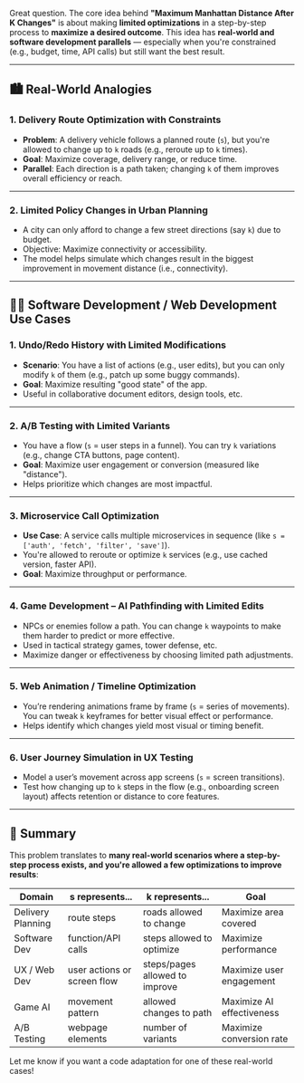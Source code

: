 Great question. The core idea behind **"Maximum Manhattan Distance After K Changes"** is about making **limited optimizations** in a step-by-step process to **maximize a desired outcome**. This idea has **real-world and software development parallels** — especially when you're constrained (e.g., budget, time, API calls) but still want the best result.

---

## 🏙️ Real-World Analogies

### 1. **Delivery Route Optimization with Constraints**

* **Problem**: A delivery vehicle follows a planned route (`s`), but you're allowed to change up to `k` roads (e.g., reroute up to `k` times).
* **Goal**: Maximize coverage, delivery range, or reduce time.
* **Parallel**: Each direction is a path taken; changing `k` of them improves overall efficiency or reach.

---

### 2. **Limited Policy Changes in Urban Planning**

* A city can only afford to change a few street directions (say `k`) due to budget.
* Objective: Maximize connectivity or accessibility.
* The model helps simulate which changes result in the biggest improvement in movement distance (i.e., connectivity).

---

## 🧑‍💻 Software Development / Web Development Use Cases

### 1. **Undo/Redo History with Limited Modifications**

* **Scenario**: You have a list of actions (e.g., user edits), but you can only modify `k` of them (e.g., patch up some buggy commands).
* **Goal**: Maximize resulting "good state" of the app.
* Useful in collaborative document editors, design tools, etc.

---

### 2. **A/B Testing with Limited Variants**

* You have a flow (`s` = user steps in a funnel). You can try `k` variations (e.g., change CTA buttons, page content).
* **Goal**: Maximize user engagement or conversion (measured like "distance").
* Helps prioritize which changes are most impactful.

---

### 3. **Microservice Call Optimization**

* **Use Case**: A service calls multiple microservices in sequence (like `s = ['auth', 'fetch', 'filter', 'save']`).
* You're allowed to reroute or optimize `k` services (e.g., use cached version, faster API).
* **Goal**: Maximize throughput or performance.

---

### 4. **Game Development – AI Pathfinding with Limited Edits**

* NPCs or enemies follow a path. You can change `k` waypoints to make them harder to predict or more effective.
* Used in tactical strategy games, tower defense, etc.
* Maximize danger or effectiveness by choosing limited path adjustments.

---

### 5. **Web Animation / Timeline Optimization**

* You’re rendering animations frame by frame (`s` = series of movements). You can tweak `k` keyframes for better visual effect or performance.
* Helps identify which changes yield most visual or timing benefit.

---

### 6. **User Journey Simulation in UX Testing**

* Model a user’s movement across app screens (`s` = screen transitions).
* Test how changing up to `k` steps in the flow (e.g., onboarding screen layout) affects retention or distance to core features.

---

## 🧠 Summary

This problem translates to **many real-world scenarios where a step-by-step process exists, and you're allowed a few optimizations to improve results**:

| Domain            | s represents...             | k represents...                | Goal                      |
| ----------------- | --------------------------- | ------------------------------ | ------------------------- |
| Delivery Planning | route steps                 | roads allowed to change        | Maximize area covered     |
| Software Dev      | function/API calls          | steps allowed to optimize      | Maximize performance      |
| UX / Web Dev      | user actions or screen flow | steps/pages allowed to improve | Maximize user engagement  |
| Game AI           | movement pattern            | allowed changes to path        | Maximize AI effectiveness |
| A/B Testing       | webpage elements            | number of variants             | Maximize conversion rate  |

Let me know if you want a code adaptation for one of these real-world cases!
